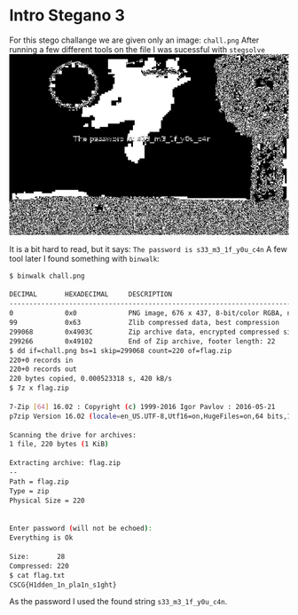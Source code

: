 # Intro Stegano 3

For this stego challange we are given only an image: `chall.png`
After running a few different tools on the file I was sucessful with `stegsolve`
![](https://raw.githubusercontent.com/Nayos1337/cscg2020/master/steg/intro_steg/steg3/chall_stegsolve.png)

It is a bit hard to read, but it says: `The password is s33_m3_1f_y0u_c4n`
A few tool later I found something with `binwalk`:

```bash
$ binwalk chall.png

DECIMAL       HEXADECIMAL     DESCRIPTION
--------------------------------------------------------------------------------
0             0x0             PNG image, 676 x 437, 8-bit/color RGBA, non-interlaced
99            0x63            Zlib compressed data, best compression
299068        0x4903C         Zip archive data, encrypted compressed size: 48, uncompressed size: 28, name: flag.txt
299266        0x49102         End of Zip archive, footer length: 22
$ dd if=chall.png bs=1 skip=299068 count=220 of=flag.zip
220+0 records in
220+0 records out
220 bytes copied, 0.000523318 s, 420 kB/s
$ 7z x flag.zip

7-Zip [64] 16.02 : Copyright (c) 1999-2016 Igor Pavlov : 2016-05-21
p7zip Version 16.02 (locale=en_US.UTF-8,Utf16=on,HugeFiles=on,64 bits,16 CPUs AMD Ryzen 7 3700X 8-Core Processor              (870F10),ASM,AES-NI)

Scanning the drive for archives:
1 file, 220 bytes (1 KiB)

Extracting archive: flag.zip
--
Path = flag.zip
Type = zip
Physical Size = 220


Enter password (will not be echoed):
Everything is Ok

Size:       28
Compressed: 220
$ cat flag.txt
CSCG{H1dden_1n_pla1n_s1ght}
```
As the password I used the found string `s33_m3_1f_y0u_c4n`.
